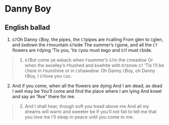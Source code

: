 # Danny Boy
## English ballad

1. `G7`Oh Danny `C`Boy, the pipes, the `C7`pipes are `F`calling
From glen to `C`glen, and `Em`down the `F`mountain `G7`side
The summer’s `C`gone, and all the `C7` flowers are `F`dying
‘Tis you, ’tis `C`you must `Dm`go and `G7`I must `C`bide.

> 1. `G7`But come ye `Am`back when `F`summer’s `G7`in the `C`meadow
Or when the `Am`valley’s `F`hushed and `Em`white with `D7`snow `G7`
‘Tis I’ll be `C`here in `F`sunshine or in `C`sha`Am`dow.
Oh Danny `C`Boy, oh Danny `F`Boy, I `G7`love you `C`so.

2. And if you come, when all the flowers are dying
And I am dead, as dead I well may be
You’ll come and find the place where I am lying
And kneel and say an ”Ave”  there for me.

> 2. And I shall hear, though soft you tread above me
And all my dreams will warm and sweeter be 
If you’ll not fail to tell me that you love me
I’ll sleep in peace until you come to me.
